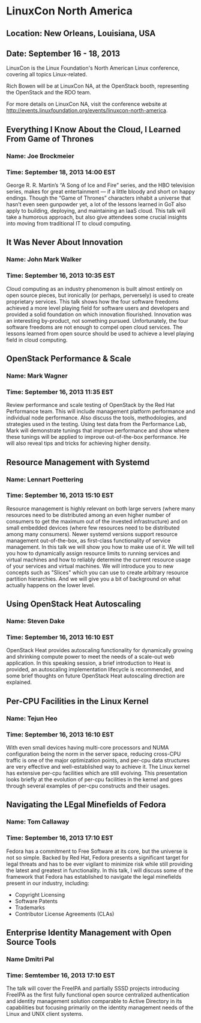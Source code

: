 # LinuxCon North America
## Location: New Orleans, Louisiana, USA
## Date: September 16 - 18, 2013

LinuxCon is the Linux Foundation's North American Linux conference,
covering all topics Linux-related.

Rich Bowen will be at LinuxCon NA, at the OpenStack booth, representing
the OpenStack and the RDO team.

For more details on LinuxCon NA, visit the conference website at
<http://events.linuxfoundation.org/events/linuxcon-north-america>.

## Everything I Know About the Cloud, I Learned From Game of Thrones
### Name: Joe Brockmeier
### Time: September 18, 2013 14:00 EST

George R. R. Martin’s “A Song of Ice and Fire” series, and the HBO
television series, makes for great entertainment — if a little bloody and
short on happy endings. Though the “Game of Thrones” characters inhabit
a universe that hasn’t even seen gunpowder yet, a lot of the lessons
learned in GoT also apply to building, deploying, and maintaining an
IaaS cloud. This talk will take a humorous approach, but also give
attendees some crucial insights into moving from traditional IT to cloud
computing.


## It Was Never About Innovation
### Name: John Mark Walker
### Time: September 16, 2013 10:35 EST

Cloud computing as an industry phenomenon is built almost entirely on
open source pieces, but ironically (or perhaps, perversely) is used to
create proprietary services. This talk shows how the four software
freedoms achieved a more level playing field for software users and
developers and provided a solid foundation on which innovation
flourished. Innovation was an interesting by-product, not something
pursued. Unfortunately, the four software freedoms are not enough to
compel open cloud services. The lessons learned from open source should
be used to achieve a level playing field in cloud computing.

## OpenStack Performance & Scale
### Name: Mark Wagner
### Time: September 16, 2013 11:35 EST

Review performance and scale testing of OpenStack by the Red Hat
Performance team. This will include management platform performance and
individual node performance. Also discuss the tools, methodologies, and
strategies used in the testing. Using test data from the Performance
Lab, Mark will demonstrate tunings that improve performance and show
where these tunings will be applied to improve out-of-the-box
performance. He will also reveal tips and tricks for achieving higher
density.

## Resource Management with Systemd
### Name: Lennart Poettering
### Time: September 16, 2013 15:10 EST

Resource management is highly relevant on both large servers (where many
resources need to be distributed among an even higher number of
consumers to get the maximum out of the invested infrastructure) and on
small embedded devices (where few resources need to be distributed among
many consumers). Newer systemd versions support resource management
out-of-the-box, as first-class functionality of service management. In
this talk we will show you how to make use of it. We will tell you how
to dynamically assign resource limits to running services and virtual
machines and how to reliably determine the current resource usage of
your services and virtual machines. We will introduce you to new
concepts such as "Slices" which you can use to create arbitrary resource
partition hierarchies. And we will give you a bit of background on what
actually happens on the lower level.

## Using OpenStack Heat Autoscaling
### Name: Steven Dake
### Time: September 16, 2013 16:10 EST

OpenStack Heat provides autoscaling functionality for dynamically
growing and shrinking compute power to meet the needs of a scale-out web
application. In this speaking session, a brief introduction to Heat is
provided, an autoscaling implementation lifecycle is recommended, and
some brief thoughts on future OpenStack Heat autoscaling direction are
explained.

## Per-CPU Facilities in the Linux Kernel
### Name: Tejun Heo
### Time: September 16, 2013 16:10 EST

With even small devices having multi-core processors and NUMA
configuration being the norm in the server space, reducing cross-CPU
traffic is one of the major optimization points, and per-cpu data
structures are very effective and well-established way to achieve it.
The Linux kernel has extensive per-cpu facilities which are still
evolving. This presentation looks briefly at the evolution of per-cpu
facilities in the kernel and goes through several examples of per-cpu
constructs and their usages.

## Navigating the LEgal Minefields of Fedora
### Name: Tom Callaway
### Time: September 16, 2013 17:10 EST

Fedora has a commitment to Free Software at its core, but the universe
is not so simple. Backed by Red Hat, Fedora presents a significant
target for legal threats and has to be ever vigilant to minimize risk
while still providing the latest and greatest in functionality. In this
talk, I will discuss some of the framework that Fedora has
established to navigate the legal minefields present in our
industry, including:

* Copyright Licensing
* Software Patents
* Trademarks
* Contributor License Agreements (CLAs)

## Enterprise Identity Management with Open Source Tools
### Name Dmitri Pal
### Time: Semtember 16, 2013 17:10 EST

The talk will cover the FreeIPA and partially SSSD projects introducing
FreeIPA as the first fully functional open source centralized
authentication and identity management solution comparable to Active
Directory in its capabilities but focusing primarily on the identity
management needs of the Linux and UNIX client systems.

